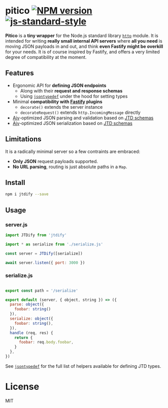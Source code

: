 <br>

# pitico [![NPM version](https://img.shields.io/npm/v/jtdify.svg?style=flat)](https://www.npmjs.com/package/jtdify) [![js-standard-style](https://img.shields.io/badge/code%20style-standard-brightgreen.svg?style=flat)](https://standardjs.com/)

**Pitico** is a **tiny wrapper** for the Node.js standard library [`http`](https://nodejs.org/api/http.html) module. It is intended for writing **really small internal API servers** where **all you need** is moving JSON payloads in and out, and think **even Fastify might be overkill** for your needs. It is of course inspired by Fastify, and offers a very limited degree of compatibility at the moment.

## Features

- Ergonomic API for **defining JSON endpoints**
  - Along with their **request and response schemas**
  - Using [`jsontypedef`](https://github.com/galvez/jsontypedef) under the hood for setting types
- Minimal **compatibility with [Fastify](https://www.fastify.io/) plugins**
  - `decorate()` extends the server instance
  - `decorateRequest()` extends `http.IncomingMessage` directly
- [Ajv](https://ajv.js.org/)-optimized JSON parsing and validation based on [JTD schemas](https://jsontypedef.com/)
- [Ajv](https://ajv.js.org/)-optimized JSON serialization based on [JTD schemas](https://jsontypedef.com/)

## Limitations

It is a radically minimal server so a few contraints are embraced:

- **Only JSON** request payloads supported.
- **No URL parsing**, routing is just absolute paths in a `Map`.

## Install

```sh
npm i jtdify --save
```

## Usage

### **server.js**

```js
import JTDify from 'jtdify'

import * as serialize from './serialize.js'

const server = JTDify([serialize])

await server.listen({ port: 3000 })
```

### **serialize.js**

```js

export const path = '/serialize'

export default (server, { object, string }) => ({
  parse: object({
    foobar: string()
  }),
  serialize: object({
    foobar: string(),
  }),
  handle (req, res) {
    return {
      foobar: req.body.foobar,
    }
  },
})
```

See [`jsontypedef`](https://github.com/galvez/jsontypedef) for the full list of helpers available for defining JTD types.

# License

MIT
